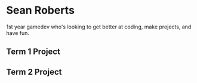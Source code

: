 # Sean Roberts
1st year gamedev who's looking to get better at coding, make projects, and have fun.

## Term 1 Project

## Term 2 Project
